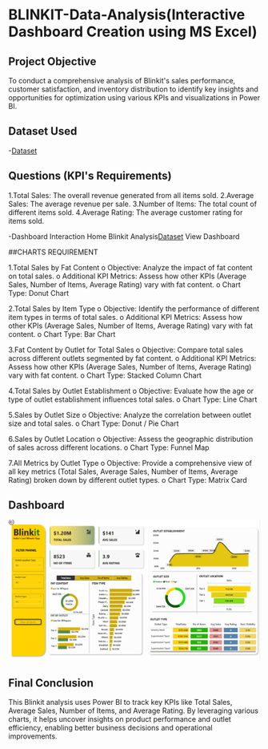 # BLINKIT-Data-Analysis(Interactive Dashboard Creation using MS Excel)
## Project Objective
To conduct a comprehensive analysis of Blinkit's sales performance, customer satisfaction, and inventory distribution to identify key insights and opportunities for optimization using various KPIs and visualizations in Power BI.

## Dataset Used
-<a href="https://github.com/reddemhari055/BLINKIT-ANALYIS/blob/main/Screenshot%202025-06-18%20130805.png">Dataset</a>

## Questions (KPI's Requirements)
1.Total Sales: The overall revenue generated from all items sold.
2.Average Sales: The average revenue per sale.
3.Number of Items: The total count of different items sold.
4.Average Rating: The average customer rating for items sold.

-Dashboard Interaction Home Blinkit Analysis<a href="https://github.com/reddemhari055/BLINKIT-ANALYIS/blob/main/Screenshot%202025-06-18%20130805.png">Dataset</a> View Dashboard</a>

##CHARTS REQUIREMENT

1.Total Sales by Fat Content
o Objective: Analyze the impact of fat content on total sales.
o Additional KPI Metrics: Assess how other KPIs (Average Sales, Number of Items, Average Rating) vary with fat content.
o Chart Type: Donut Chart

2.Total Sales by Item Type
o Objective: Identify the performance of different item types in terms of total sales.
o Additional KPI Metrics: Assess how other KPIs (Average Sales, Number of Items, Average Rating) vary with fat content.
o Chart Type: Bar Chart

3.Fat Content by Outlet for Total Sales
o Objective: Compare total sales across different outlets segmented by fat content.
o Additional KPI Metrics: Assess how other KPIs (Average Sales, Number of Items, Average Rating) vary with fat content.
o Chart Type: Stacked Column Chart

4.Total Sales by Outlet Establishment
o Objective: Evaluate how the age or type of outlet establishment influences total sales.
o Chart Type: Line Chart

5.Sales by Outlet Size
o Objective: Analyze the correlation between outlet size and total sales.
o Chart Type: Donut / Pie Chart

6.Sales by Outlet Location
o Objective: Assess the geographic distribution of sales across different locations.
o Chart Type: Funnel Map

7.All Metrics by Outlet Type
o Objective: Provide a comprehensive view of all key metrics (Total Sales, Average Sales, Number of Items, Average Rating) broken down by different outlet types.
o Chart Type: Matrix Card

## Dashboard
![Home Page Desktop](https://github.com/reddemhari055/BLINKIT-ANALYIS/blob/main/Screenshot%202025-06-18%20130805.png)

## Final Conclusion
This Blinkit analysis uses Power BI to track key KPIs like Total Sales, Average Sales, Number of Items, and Average Rating. By leveraging various charts, it helps uncover insights on product performance and outlet efficiency, enabling better business decisions and operational improvements.
